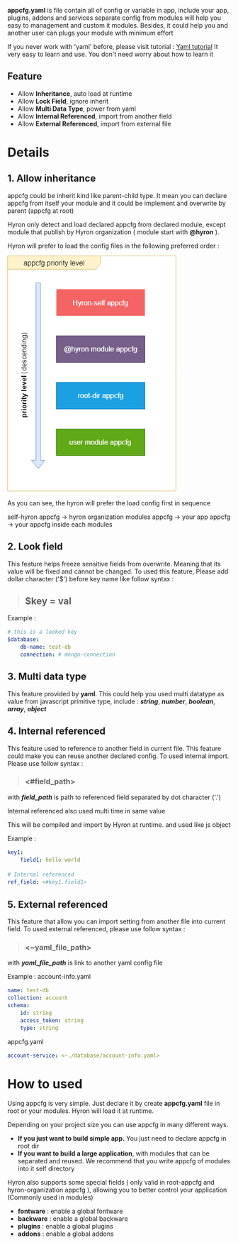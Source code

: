 **appcfg.yaml** is file contain all of config or variable in app, include your app, plugins, addons and services
separate config from modules will help you easy to management and custom it modules. Besides, it could help you and another user can plugs your module with minimum effort

If you never work with 'yaml' before, please visit tutorial : [Yaml tutorial](https://www.tutorialspoint.com/yaml/index.htm)
It very easy to learn and use. You don't need worry about how to learn it

## Feature

-   Allow **Inheritance**, auto load at runtime
-   Allow **Lock Field**, ignore inherit
-   Allow **Multi Data Type**, power from yaml
-   Allow **Internal Referenced**, import from another field
-   Allow **External Referenced**, import from external file

# Details

## **1. Allow inheritance**

appcfg could be inherit kind like parent-child type.
It mean you can declare appcfg from itself your module and it could be implement and overwrite by parent (appcfg at root)

Hyron only detect and load declared appcfg from declared module, except module that publish by Hyron organization ( module start with **@hyron** ).

Hyron will prefer to load the config files in the following preferred order :

![](res/appcfg-priority.png)

As you can see, the hyron will prefer the load config first in sequence

self-hyron appcfg -> hyron organization modules appcfg -> your app appcfg -> your appcfg inside each modules

## **2. Look field**

This feature helps freeze sensitive fields from overwrite. Meaning that its value will be fixed and cannot be changed. To used this feature, Please add dollar character ('\$') before key name like follow syntax :

> ## \$key = val

Example :

```yaml
# this is a looked key
$database:
    db-name: test-db
    connection: # mongo-connection
```

## **3. Multi data type**

This feature provided by **yaml**. This could help you used multi datatype as value from javascript primitive type, include : **_string_**, **_number_**, **_boolean_**, **_array_**, **_object_**

## **4. Internal referenced**

This feature used to reference to another field in current file. This feature could make you can reuse another declared config.
To used internal import. Please use follow syntax :

> ### <#field_path>

with **_field_path_** is path to referenced field separated by dot character ('.')

Internal referenced also used multi time in same value

This will be compiled and import by Hyron at runtime. and used like js object

Example :

```yaml
key1:
    field1: hello world

# Internal referenced
ref_field: <#key1.field1>
```

## 5. **External referenced**

This feature that allow you can import setting from another file into current field. To used external referenced, please use follow syntax :

> ### <~yaml_file_path>

with **_yaml_file_path_** is link to another yaml config file

Example :
account-info.yaml

```yaml
name: test-db
collection: account
schema:
    id: string
    access_token: string
    type: string
```

appcfg.yaml

```yaml
account-service: <~./database/account-info.yaml>
```

# How to used

Using appcfg is very simple. Just declare it by create **appcfg.yaml** file in root or your modules. Hyron will load it at runtime.

Depending on your project size you can use appcfg in many different ways.

-   **If you just want to build simple app.** You just need to declare appcfg in root dir
-   **If you want to build a large application**, with modules that can be separated and reused. We recommend that you write appcfg of modules into it self directory

Hyron also supports some special fields ( only valid in root-appcfg and hyron-organization appcfg ), allowing you to better control your application (Commonly used in modules)

-   **fontware** : enable a global fontware
-   **backware** : enable a global backware
-   **plugins** : enable a global plugins
-   **addons** : enable a global addons
